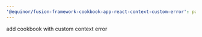 ```yaml
---
'@equinor/fusion-framework-cookbook-app-react-context-custom-error': patch
---
```


add cookbook with custom context error
